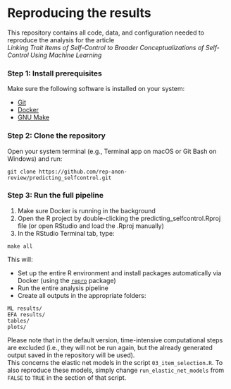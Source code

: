 # Reproducing the results

This repository contains all code, data, and configuration needed to reproduce the analysis for the article  
*Linking Trait Items of Self-Control to Broader Conceptualizations of Self-Control Using Machine Learning*

### Step 1: Install prerequisites

Make sure the following software is installed on your system:

- [Git](https://git-scm.com/) 
- [Docker](https://www.docker.com/get-started)
- [GNU Make](https://www.gnu.org/software/make/)

### Step 2: Clone the repository 

Open your system terminal (e.g., Terminal app on macOS or Git Bash on Windows) and run:

```
git clone https://github.com/rep-anon-review/predicting_selfcontrol.git
```

### Step 3: Run the full pipeline

1. Make sure Docker is running in the background
2. Open the R project by double-clicking the predicting_selfcontrol.Rproj file (or open RStudio and load the .Rproj manually)
3. In the RStudio Terminal tab, type:

```
make all
```

This will:

- Set up the entire R environment and install packages automatically via Docker (using the [`repro`](https://github.com/aaronpeikert/repro) package)
- Run the entire analysis pipeline
- Create all outputs in the appropriate folders:

```
ML results/
EFA results/
tables/
plots/
```

Please note that in the default version, time-intensive computational steps are excluded (i.e., they will not be run again, but the already generated output saved in the repository will be used).  
This concerns the elastic net models in the script `03_item_selection.R`. To also reproduce these models, simply change `run_elastic_net_models` from `FALSE` to `TRUE` in the section of that script. 
